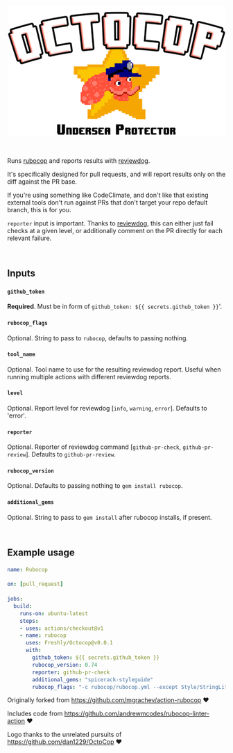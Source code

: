 ![octocop](./octocop.png)

&nbsp;

Runs [rubocop](https://github.com/rubocop-hq/rubocop) and reports results with
[reviewdog](https://github.com/reviewdog/reviewdog). 

It's specifically designed for pull requests, and will report results only on the diff against the PR base.

If you're using something like CodeClimate, and don't like that existing external tools don't run against PRs that don't target your repo default branch, this is for you.

`reporter` input is important. Thanks to [reviewdog](https://github.com/reviewdog/reviewdog), this can either just fail checks at a given level, or additionally comment on the PR directly for each relevant failure.

&nbsp;

## Inputs

#### `github_token`

**Required**. Must be in form of `github_token: ${{ secrets.github_token }}`'.

#### `rubocop_flags`

Optional. String to pass to `rubocop`, defaults to passing nothing.

#### `tool_name`

Optional. Tool name to use for the resulting reviewdog report. Useful when running multiple
actions with different reviewdog reports.

#### `level`

Optional. Report level for reviewdog [`info`, `warning`, `error`].
Defaults to 'error'.

#### `reporter`

Optional. Reporter of reviewdog command [`github-pr-check`, `github-pr-review`].
Defaults to `github-pr-review`.

#### `rubocop_version`

Optional. Defaults to passing nothing to `gem install rubocop`.

#### `additional_gems`

Optional. String to pass to `gem install` after rubocop installs, if present.

&nbsp;

## Example usage

```yml
name: Rubocop

on: [pull_request]

jobs:
  build:
    runs-on: ubuntu-latest
    steps:
    - uses: actions/checkout@v1
    - name: rubocop
      uses: Freshly/Octocop@v0.0.1
      with:
        github_token: ${{ secrets.github_token }}
        rubocop_version: 0.74
        reporter: github-pr-check
        additional_gems: "spicerack-styleguide"
        rubocop_flags: "-c rubocop/rubocop.yml --except Style/StringLiterals"
```

Originally forked from https://github.com/mgrachev/action-rubocop :heart:

Includes code from https://github.com/andrewmcodes/rubocop-linter-action :heart:

Logo thanks to the unrelated pursuits of https://github.com/dan1229/OctoCop :heart: 
